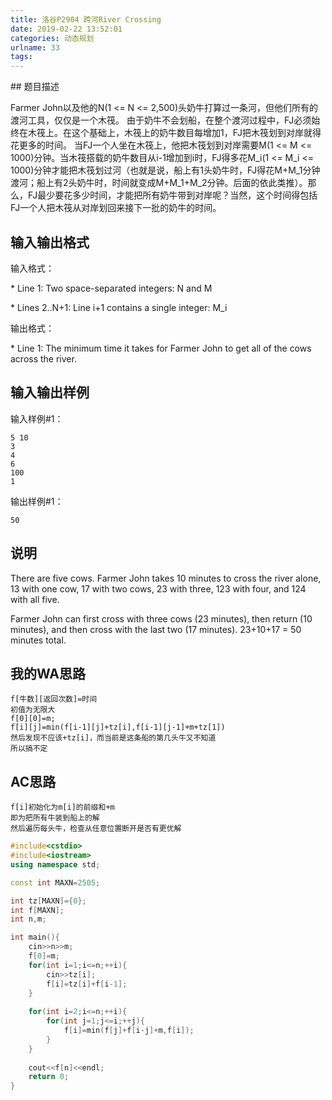 ```yaml
---
title: 洛谷P2904 跨河River Crossing
date: 2019-02-22 13:52:01
categories: 动态规划
urlname: 33
tags:
---
```

<!--markdown-->## 题目描述

Farmer John以及他的N(1 <= N <= 2,500)头奶牛打算过一条河，但他们所有的渡河工具，仅仅是一个木筏。  由于奶牛不会划船，在整个渡河过程中，FJ必须始终在木筏上。在这个基础上，木筏上的奶牛数目每增加1，FJ把木筏划到对岸就得花更多的时间。  当FJ一个人坐在木筏上，他把木筏划到对岸需要M(1 <= M <=  1000)分钟。当木筏搭载的奶牛数目从i-1增加到i时，FJ得多花M_i(1 <= M_i <=  1000)分钟才能把木筏划过河（也就是说，船上有1头奶牛时，FJ得花M+M_1分钟渡河；船上有2头奶牛时，时间就变成M+M_1+M_2分钟。后面的依此类推）。那么，FJ最少要花多少时间，才能把所有奶牛带到对岸呢？当然，这个时间得包括FJ一个人把木筏从对岸划回来接下一批的奶牛的时间。

## 输入输出格式

输入格式：

\* Line 1: Two space-separated integers: N and M

\* Lines 2..N+1: Line i+1 contains a single integer: M_i

输出格式：

\* Line 1: The minimum time it takes for Farmer John to get all of the cows across the river.

## 输入输出样例

输入样例#1：

```
5 10 
3 
4 
6 
100 
1 
```

输出样例#1：

```
50 
```

## 说明

There are five cows. Farmer John takes 10 minutes to cross the river  alone, 13 with one cow, 17 with two cows, 23 with three, 123 with four,  and 124 with all five.

Farmer John can first cross with three cows (23 minutes), then return  (10 minutes), and then cross with the last two (17 minutes). 23+10+17 =  50 minutes total.

## 我的WA思路

```
f[牛数][返回次数]=时间
初值为无限大
f[0][0]=m;
f[i][j]=min(f[i-1][j]+tz[i],f[i-1][j-1]+m+tz[1])
然后发现不应该+tz[i]，而当前是这条船的第几头牛又不知道
所以搞不定
```

## AC思路

```
f[i]初始化为m[i]的前缀和+m
即为把所有牛装到船上的解
然后遍历每头牛，检查从任意位置断开是否有更优解
```

```cpp
#include<cstdio>
#include<iostream>
using namespace std;

const int MAXN=2505;

int tz[MAXN]={0};
int f[MAXN];
int n,m;

int main(){
	cin>>n>>m;
	f[0]=m;
	for(int i=1;i<=n;++i){
		cin>>tz[i];
		f[i]=tz[i]+f[i-1];
	}
	
	for(int i=2;i<=n;++i){
		for(int j=1;j<=i;++j){
			f[i]=min(f[j]+f[i-j]+m,f[i]);
		}
	}
	
	cout<<f[n]<<endl;
	return 0;
}
```

